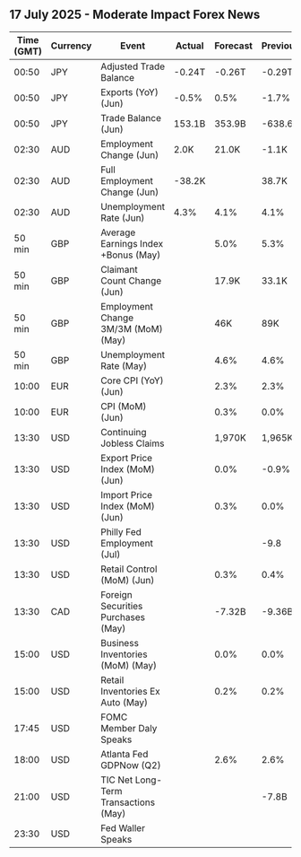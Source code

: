 ## 17 July 2025 - Moderate Impact Forex News

| Time (GMT) | Currency | Event | Actual | Forecast | Previous |
|------|----------|-------|--------|----------|----------|
| 00:50 | JPY | Adjusted Trade Balance | -0.24T | -0.26T | -0.29T |
| 00:50 | JPY | Exports (YoY) (Jun) | -0.5% | 0.5% | -1.7% |
| 00:50 | JPY | Trade Balance (Jun) | 153.1B | 353.9B | -638.6B |
| 02:30 | AUD | Employment Change (Jun) | 2.0K | 21.0K | -1.1K |
| 02:30 | AUD | Full Employment Change (Jun) | -38.2K |  | 38.7K |
| 02:30 | AUD | Unemployment Rate (Jun) | 4.3% | 4.1% | 4.1% |
| 50 min | GBP | Average Earnings Index +Bonus (May) |  | 5.0% | 5.3% |
| 50 min | GBP | Claimant Count Change (Jun) |  | 17.9K | 33.1K |
| 50 min | GBP | Employment Change 3M/3M (MoM) (May) |  | 46K | 89K |
| 50 min | GBP | Unemployment Rate (May) |  | 4.6% | 4.6% |
| 10:00 | EUR | Core CPI (YoY) (Jun) |  | 2.3% | 2.3% |
| 10:00 | EUR | CPI (MoM) (Jun) |  | 0.3% | 0.0% |
| 13:30 | USD | Continuing Jobless Claims |  | 1,970K | 1,965K |
| 13:30 | USD | Export Price Index (MoM) (Jun) |  | 0.0% | -0.9% |
| 13:30 | USD | Import Price Index (MoM) (Jun) |  | 0.3% | 0.0% |
| 13:30 | USD | Philly Fed Employment (Jul) |  |  | -9.8 |
| 13:30 | USD | Retail Control (MoM) (Jun) |  | 0.3% | 0.4% |
| 13:30 | CAD | Foreign Securities Purchases (May) |  | -7.32B | -9.36B |
| 15:00 | USD | Business Inventories (MoM) (May) |  | 0.0% | 0.0% |
| 15:00 | USD | Retail Inventories Ex Auto (May) |  | 0.2% | 0.2% |
| 17:45 | USD | FOMC Member Daly Speaks |  |  |  |
| 18:00 | USD | Atlanta Fed GDPNow (Q2) |  | 2.6% | 2.6% |
| 21:00 | USD | TIC Net Long-Term Transactions (May) |  |  | -7.8B |
| 23:30 | USD | Fed Waller Speaks |  |  |  |
